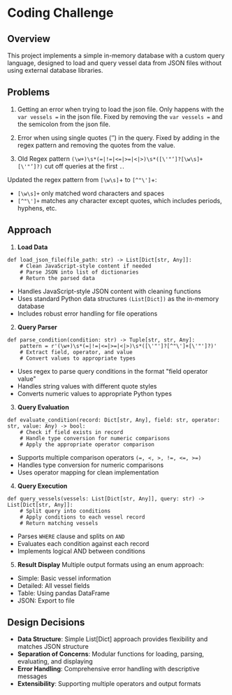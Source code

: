 # Coding Challenge

## Overview

This project implements a simple in-memory database with a custom query language, designed to load and query vessel data from JSON files without using external database libraries.

## Problems

1. Getting an error when trying to load the json file. Only happens with the `var vessels =` in the json file. Fixed by removing the `var vessels =` and the semicolon from the json file.

2. Error when using single quotes (‘’) in the query. Fixed by adding in the regex pattern and removing the quotes from the value.

3. Old Regex pattern `(\w+)\s*(=|!=|<=|>=|<|>)\s*([\'"‘]?[\w\s]+[\'"’]?)` cut off queries at the first `.`.

Updated the regex pattern from `[\w\s]`+ to `[^"\']`+:

- `[\w\s]+` only matched word characters and spaces
- `[^"\']+` matches any character except quotes, which includes periods, hyphens, etc.

## Approach

1. **Load Data**

```
def load_json_file(file_path: str) -> List[Dict[str, Any]]:
    # Clean JavaScript-style content if needed
    # Parse JSON into list of dictionaries
    # Return the parsed data
```

- Handles JavaScript-style JSON content with cleaning functions
- Uses standard Python data structures `(List[Dict])` as the in-memory database
- Includes robust error handling for file operations

2. **Query Parser**

```
def parse_condition(condition: str) -> Tuple[str, str, Any]:
    pattern = r'(\w+)\s*(=|!=|<=|>=|<|>)\s*([\'"']?[^"\']+[\'"']?)'
    # Extract field, operator, and value
    # Convert values to appropriate types
```

- Uses regex to parse query conditions in the format "field operator value"
- Handles string values with different quote styles
- Converts numeric values to appropriate Python types

3. **Query Evaluation**

```
def evaluate_condition(record: Dict[str, Any], field: str, operator: str, value: Any) -> bool:
    # Check if field exists in record
    # Handle type conversion for numeric comparisons
    # Apply the appropriate operator comparison
```

- Supports multiple comparison operators `(=, <, >, !=, <=, >=)`
- Handles type conversion for numeric comparisons
- Uses operator mapping for clean implementation

4. **Query Execution**

```
def query_vessels(vessels: List[Dict[str, Any]], query: str) -> List[Dict[str, Any]]:
    # Split query into conditions
    # Apply conditions to each vessel record
    # Return matching vessels
```

- Parses `WHERE` clause and splits on `AND`
- Evaluates each condition against each record
- Implements logical AND between conditions

5. **Result Display**
   Multiple output formats using an enum approach:

- Simple: Basic vessel information
- Detailed: All vessel fields
- Table: Using pandas DataFrame
- JSON: Export to file

## Design Decisions

- **Data Structure**: Simple List[Dict] approach provides flexibility and matches JSON structure
- **Separation of Concerns**: Modular functions for loading, parsing, evaluating, and displaying
- **Error Handling**: Comprehensive error handling with descriptive messages
- **Extensibility**: Supporting multiple operators and output formats
